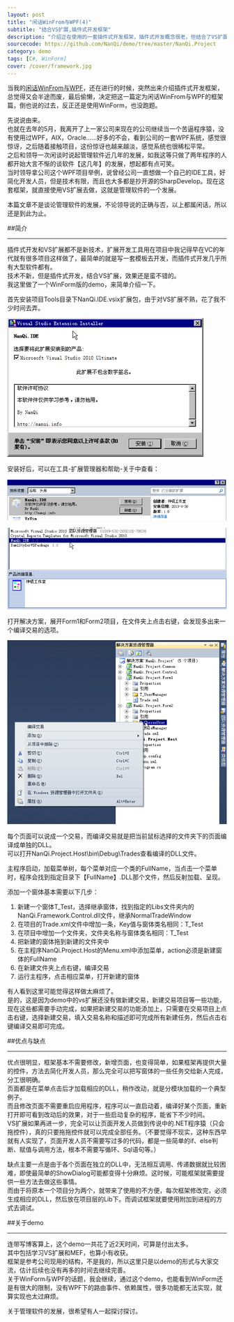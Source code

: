 ```yaml
---
layout: post
title: "闲话WinFrom与WPF(4)"
subtitle: "结合VS扩展,插件式开发框架"
description: "介绍正在使用的一套插件式开发框架，插件式开发概念很老，但结合了VS扩展功能显得别具一格。"
sourcecode: https://github.com/NanQi/demo/tree/master/NanQi.Project
category: demo
tags: [C#, WinForm]
cover: /cover/framework.jpg
---
```


当我的[闲话WinFrom与WPF](http://www.cnblogs.com/nanqi/archive/2012/06/16/2551871.html)，还在进行的时候，突然出来介绍插件式开发框架，总觉得又会半途而废，最后偷懒，决定把这一篇定为闲话WinFrom与WPF的框架篇，倒也说的过去，反正还是使用WinForm，也没跑题。

先说说由来。  
也就在去年的5月，我离开了上一家公司来现在的公司继续当一个苦逼程序猿，没有使用过WPF，AIX，Oracle……好多的不会，看到公司的一套WPF系统，感觉很惊讶，之后随着接触项目，这份惊讶也越来越淡，感觉系统也很稀松平常。  
之后和领导一次闲谈时说起管理软件近几年的发展，如我这等只做了两年程序的人都开始大言不惭的谈软件【这几年】的发展，想起都有点可笑。  
当时领导拿公司这个WPF项目举例，说曾经公司一直想做一个自己的IDE工具，好简化开发人员，但是技术有限，而且也大多都是抄开源的SharpDevelop。现在这套框架，就直接使用VS扩展去做，这就是管理软件的一个发展。  

本篇文章不是谈论管理软件的发展，不论领导说的正确与否，以上都属闲话，所以还是到此为止。

##简介

---

插件式开发和VS扩展都不是新技术，扩展开发工具用在项目中我记得早在VC的年代就有很多项目这样做了，最简单的就是写一套模板去开发，而插件式开发几乎所有大型软件都有。  
技术不新，但是插件式开发，结合VS扩展，效果还是蛮不错的。  
我这里做了一个WinForm版的demo，来简单介绍一下。

首先安装项目Tools目录下NanQi.IDE.vsix扩展包，由于对VS扩展不熟，花了我不少时间去弄。  

![安装vsix](/image/framework/framework1.png)

安装好后，可以在工具-扩展管理器和帮助-关于中查看：  

![扩展管理器](/image/framework/framework2.png)

![关于](/image/framework/framework3.png)

打开解决方案，展开Form1和Form2项目，在文件夹上点击右键，会发现多出来一个编译交易的选项。

![编译交易](/image/framework/framework4.png)

每个页面可以说成一个交易，而编译交易就是把当前鼠标选择的文件夹下的页面编译成单独的DLL。  
可以打开NanQi.Project.Host\bin\Debug\Trades查看编译的DLL文件。  

主程序启动，加载菜单树，每个菜单对应一个类的FullName，当点击一个菜单时，程序会找到指定目录下【FullName】.DLL那个文件，然后反射加载、呈现。  

添加一个窗体基本需要以下几步：  

1. 新建一个窗体T\_Test，选择继承窗体，找到指定的Libs文件夹内的NanQi.Framework.Control.dll文件，继承NormalTradeWindow
2. 在项目的Trade.xml文件中增加一条，Key值与窗体类名相同：T\_Test
3. 在项目中增加一个文件夹，文件夹名称与窗体类名相同：T\_Test
4. 把新建的窗体拖到新建的文件夹中
5. 在主程序NanQi.Project.Host的Menu.xml中添加菜单，action必须是新建窗体的FullName
6. 在新建文件夹上点右键，编译交易
7. 运行主程序，点击相应菜单，打开新建的窗体

有人看到这里可能觉得这样做太麻烦了。  
是的，这是因为demo中的vs扩展还没有做新建交易，新建交易项目等一些功能，现在这些都需要手动完成，如果把新建交易的功能添加上，只需要在交易项目上点击右键，选择新建交易，填入交易名称和描述即可完成所有新建任务，然后点击右键编译交易即可完成。  

##优点与缺点

---

优点很明显，框架基本不需要修改，新增页面，也变得简单，如果框架再提供大量的控件，方法去简化开发人员，那么完全可以把写窗体的一些任务交给新人完成，分工很明确。  
页面都是在菜单点击后才加载相应的DLL，稍作改动，就是分模块加载的一个典型例子。  
而且修改页面不需要重启应用程序，程序可以一直启动着，编译好某个页面，重新打开即可看到改动后的效果，对于一些启动复杂的程序，能省下不少时间。  
VS扩展如果再进一步，完全可以让页面开发人员做到传说中的.NET程序猿（只会拖控件），真的只要拖拖控件就可以完成全部任务。（不要觉得不现实，这种东西早就有人实现了，页面开发人员不需要写过多的代码，都是一些简单的if、else判断、赋值与调用方法，根本不需要写循环、Sql语句等。）  

缺点主要一点是由于各个页面在独立的DLL中，无法相互调用、传递数据就比较困难，即使最简单的ShowDialog可能都变得十分麻烦。这时候，可能框架就需要提供一些方法去做这些事情。  
而由于将原本一个项目分为两个，就带来了使用的不方便，每次框架修改完，必须生成相应的DLL，然后放在项目层的Lib下。而调试框架就要使用附加到进程的方式去调试。

##关于demo

---

连带写博客算上，这个demo一共花了近2天时间，可算是付出太多。  
其中包括学习VS扩展和MEF，也算小有收获。  
框架是参考公司现用的结构，不是我的，所以这里只是以demo的形式与大家交流，估计后续也没有再多的时间去继续完善。  
关于WinForm与WPF的话题，我会继续，通过这个demo，也能看到WinForm还是有很大的限制，没有WPF下的路由事件、依赖属性，很多功能都无法实现，就算实现也太过麻烦。  

关于管理软件的发展，很希望有人一起探讨探讨。  
